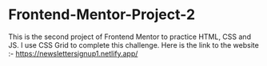 # Frontend-Mentor-Project-2
This is the second project of Frontend Mentor to practice HTML, CSS and JS.
I use CSS Grid to complete this challenge.
Here is the link to the website :- https://newslettersignup1.netlify.app/
